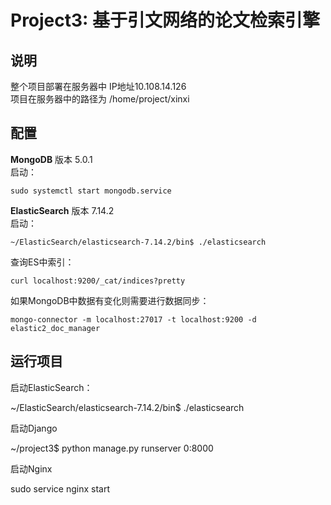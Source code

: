 # Project3: 基于引文网络的论文检索引擎
 
##  说明

整个项目部署在服务器中 IP地址10.108.14.126<br>
项目在服务器中的路径为 /home/project/xinxi

##  配置
**MongoDB**
    版本    5.0.1<br>启动：
    
    sudo systemctl start mongodb.service
    
**ElasticSearch**
版本    7.14.2<br>启动： 
    
    ~/ElasticSearch/elasticsearch-7.14.2/bin$ ./elasticsearch
    
    
查询ES中索引：<br>
    
    curl localhost:9200/_cat/indices?pretty
    
如果MongoDB中数据有变化则需要进行数据同步：<br>
    
    mongo-connector -m localhost:27017 -t localhost:9200 -d elastic2_doc_manager


##  运行项目
启动ElasticSearch：

 ~/ElasticSearch/elasticsearch-7.14.2/bin$ ./elasticsearch

启动Django

 ~/project3$ python manage.py runserver 0:8000

启动Nginx

 sudo service nginx start


